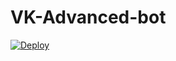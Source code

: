 # VK-Advanced-bot

[![Deploy](https://www.herokucdn.com/deploy/button.svg)](https://heroku.com/deploy)
